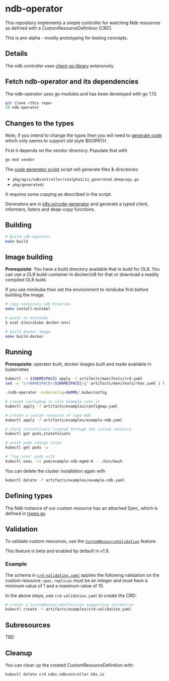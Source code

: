 # ndb-operator

This repository implements a simple controller for watching Ndb resources as
defined with a CustomResourceDefinition (CRD). 

This is pre-alpha - mostly prototyping for testing concepts.

## Details

The ndb controller uses [client-go library](https://github.com/kubernetes/client-go/tree/master/tools/cache) extensively.

## Fetch ndb-operator and its dependencies

The ndb-operator uses go modules and has been developed with go 1.13. 

```sh
git clone <this repo>
cd ndb-operator
```

## Changes to the types 

Note, if you intend to change the types then you will need to 
[generate code](#changes-to-the-types) which only seems to 
support old style $GOPATH. 

First it depends on the vendor directory. Populate that with

```sh
go mod vendor
```

The [code generator script](hack/update-codegen.sh) script will generate files &
directories:

* `pkg/apis/ndbcontroller/v1alpha1/zz_generated.deepcopy.go`
* `pkg/generated/`

It requires some copying as described in the script.

Generators are in [k8s.io/code-generator](https://github.com/kubernetes/code-generator)
and generate a typed client, informers, listers and deep-copy functions.

## Building

```sh
# Build ndb-operator 
make build
```

## Image building

**Prerequisite**: You have a build directory available that is build for OL8. 
You can use a OL8 build-container in docker/ol8 for that or download a readily compiled OL8 build.

If you use minikube then set the environment to minikube first before building the image.

```sh
# copy necessary ndb binaries 
make install-minimal

# point to minikube
$ eval $(minikube docker-env)

# build docker image
make build-docker
```

## Running

**Prerequisite**: operator built, docker images built and made available in kubernetes 

```sh
kubectl -n ${NAMESPACE} apply -f artifacts/manifests/crd.yaml
sed -e "s/<NAMESPACE>/${NAMESPACE}/g" artifacts/manifests/rbac.yaml | kubectl -n ${NAMESPACE} apply -f -

./ndb-operator -kubeconfig=$HOME/.kube/config

# create configmap in case example uses it
kubectl apply -f artifacts/examples/configmap.yaml

# create a custom resource of type Ndb
kubectl apply -f artifacts/examples/example-ndb.yaml

# check statefulsets created through the custom resource
kubectl get pods,statefulsets

# watch pods change state
kubectl get pods -w

# "log into" pods with 
kubectl exec -ti pod/example-ndb-mgmd-0 -- /bin/bash
```

You can delete the cluster installation again with


```sh
kubectl delete -f artifacts/examples/example-ndb.yaml
```


## Defining types

The Ndb instance of our custom resource has an attached Spec, 
which is defined in [types.go](pkg/apis/ndbcontroller/types.go)

## Validation

To validate custom resources, use the [`CustomResourceValidation`](https://kubernetes.io/docs/tasks/access-kubernetes-api/extend-api-custom-resource-definitions/#validation) feature.

This feature is beta and enabled by default in v1.9.

### Example

The schema in [`crd-validation.yaml`](./artifacts/examples/crd-validation.yaml) applies the following validation on the custom resource:
`spec.replicas` must be an integer and must have a minimum value of 1 and a maximum value of 10.

In the above steps, use `crd-validation.yaml` to create the CRD:

```sh
# create a CustomResourceDefinition supporting validation
kubectl create -f artifacts/examples/crd-validation.yaml
```

## Subresources

TBD

## Cleanup

You can clean up the created CustomResourceDefinition with:

    kubectl delete crd ndbs.ndbcontroller.k8s.io


